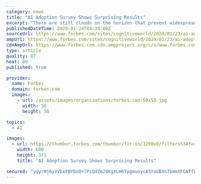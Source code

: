```yaml
---
category: news
title: "AI Adoption Survey Shows Surprising Results"
excerpt: "There are still clouds on the horizon that prevent widespread adoption of AI that focus on matters not specific to AI technology, but rather on data, team, and ROI issues which must be addressed"
publishedDateTime: 2020-01-24T04:39:00Z
sourceUrl: https://www.forbes.com/sites/cognitiveworld/2020/01/23/ai-adoption-survey-shows-surprising-results/
ampUrl: https://www.forbes.com/sites/cognitiveworld/2020/01/23/ai-adoption-survey-shows-surprising-results/amp/
cdnAmpUrl: https://www-forbes-com.cdn.ampproject.org/c/s/www.forbes.com/sites/cognitiveworld/2020/01/23/ai-adoption-survey-shows-surprising-results/amp/
type: article
quality: 87
heat: 89
published: true

provider:
  name: Forbes
  domain: forbes.com
  images:
    - url: /assets/images/organizations/forbes.com-50x50.jpg
      width: 50
      height: 50

topics:
  - AI

images:
  - url: https://thumbor.forbes.com/thumbor/fit-in/1200x0/filters%3Aformat%28jpg%29/https%3A%2F%2Fspecials-images.forbesimg.com%2Fimageserve%2F5e29cadc805ab800067c8152%2F0x0.jpg
    width: 600
    height: 371
    title: "AI Adoption Survey Shows Surprising Results"

secured: "yUyrMj0yVVbxFBYDoQ+lPcQdZm26KgXLH6TpgmuoycA5YoGBXn7bmmXFGNffE2fsmdFqFWQe3bK/zzKz4S5tcqTE4fQXFyWQxP1lGNwzLEkYcYmKWDKkTTIyBvzdm5SRJwpl8caEpgYs+3lLqDnaYbsn8YSlL0X9/uOZVtIxsPtksnHzv6cmyeq0/j06t/T8WWIZ5RckcitbuHVClO/6reAaAD/mPIeRgsPJaCxFyBJ8YDIJVMfiH1bv8ewMi7x7hGDgTnoU21XPCNZarXE6TS3SmtWSXZLjngIfiOGtwDSxEosBYitqUhgZatlMtMItNxvvOCJihS7qwB5jonsoDWApUl8sSYI+oD1vTTCfXpwrM4fVuqPIR4oZ2rnxNheXn3pK3wuyKcLtOFNdyDYEoBR/HSqc4u5Otjw0evfQ+dQz13Ixq/mbPYpTyxDvlNBZioJ8EbBM5I1dg1yjCSUJXVuZ5//GU6enSz8Y7HXQ+dI=;i0jbPhkf4Q4UhNMZHg2v8g=="
---
```


